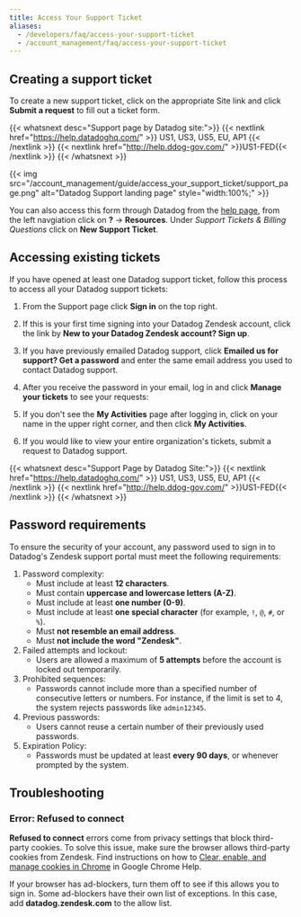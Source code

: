 ```yaml
---
title: Access Your Support Ticket
aliases:
  - /developers/faq/access-your-support-ticket
  - /account_management/faq/access-your-support-ticket
---
```


## Creating a support ticket

To create a new support ticket, click on the appropriate Site link and click **Submit a request** to fill out a ticket form. 

{{< whatsnext desc="Support page by Datadog site:">}}
    {{< nextlink href="https://help.datadoghq.com/" >}} US1, US3, US5, EU, AP1 {{< /nextlink >}}
    {{< nextlink href="http://help.ddog-gov.com/" >}}US1-FED{{< /nextlink >}}
{{< /whatsnext >}}

{{< img src="/account_management/guide/access_your_support_ticket/support_page.png" alt="Datadog Support landing page" style="width:100%;" >}}

You can also access this form through Datadog from the [help page][2], from the left navgiation click on **?** -> **Resources**. Under *Support Tickets & Billing Questions* click on **New Support Ticket**.

## Accessing existing tickets

If you have opened at least one Datadog support ticket, follow this process to access all your Datadog support tickets:
1. From the Support page click **Sign in** on the top right. 

2. If this is your first time signing into your Datadog Zendesk account, click the link by **New to your Datadog Zendesk account? Sign up**. 

3. If you have previously emailed Datadog support, click **Emailed us for support? Get a password** and enter the same email address you used to contact Datadog support.

4. After you receive the password in your email, log in and click **Manage your tickets** to see your requests:

5. If you don't see the **My Activities** page after logging in, click on your name in the upper right corner, and then click **My Activities**.

6. If you would like to view your entire organization's tickets, submit a request to Datadog support.

{{< whatsnext desc="Support Page by Datadog Site:">}}
    {{< nextlink href="https://help.datadoghq.com/" >}} US1, US3, US5, EU, AP1 {{< /nextlink >}}
    {{< nextlink href="http://help.ddog-gov.com/" >}}US1-FED{{< /nextlink >}}
{{< /whatsnext >}}

## Password requirements

To ensure the security of your account, any password used to sign in to Datadog's Zendesk support portal must meet the following requirements:

1. Password complexity:
    - Must include at least **12 characters**.
    - Must contain **uppercase and lowercase letters (A-Z)**.
    - Must include at least **one number (0-9)**.
    - Must include at least **one special character** (for example, `!`, `@`, `#`, or `%`).
    - Must **not resemble an email address**.
    - Must **not include the word "Zendesk"**.
1. Failed attempts and lockout:
    - Users are allowed a maximum of **5 attempts** before the account is locked out temporarily.
1. Prohibited sequences:
    - Passwords cannot include more than a specified number of consecutive letters or numbers. For instance, if the limit is set to 4, the system rejects passwords like `admin12345`.
1. Previous passwords:
    - Users cannot reuse a certain number of their previously used passwords.
1. Expiration Policy:
    - Passwords must be updated at least **every 90 days**, or whenever prompted by the system.

## Troubleshooting
### Error: Refused to connect
**Refused to connect** errors come from privacy settings that block third-party cookies. To solve this issue, make sure the browser allows third-party cookies from Zendesk. Find instructions on how to [Clear, enable, and manage cookies in Chrome][1] in Google Chrome Help.

If your browser has ad-blockers, turn them off to see if this allows you to sign in. Some ad-blockers have their own list of exceptions. In this case, add **datadog.zendesk.com** to the allow list.

[1]: https://support.google.com/chrome/answer/95647
[2]: https://app.datadoghq.com/help
